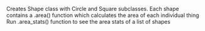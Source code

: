 Creates Shape class with Circle and Square subclasses. Each shape contains a .area() function which calculates the area of each individual thing
Run .area_stats() function to see the area stats of a list of shapes